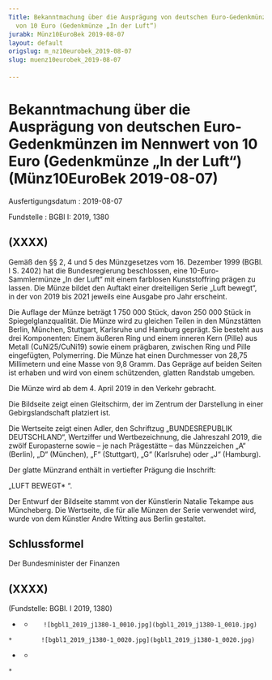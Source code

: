 ```yaml
---
Title: Bekanntmachung über die Ausprägung von deutschen Euro-Gedenkmünzen im Nennwert
  von 10 Euro (Gedenkmünze „In der Luft“)
jurabk: Münz10EuroBek 2019-08-07
layout: default
origslug: m_nz10eurobek_2019-08-07
slug: muenz10eurobek_2019-08-07

---
```


# Bekanntmachung über die Ausprägung von deutschen Euro-Gedenkmünzen im Nennwert von 10 Euro (Gedenkmünze „In der Luft“) (Münz10EuroBek 2019-08-07)

Ausfertigungsdatum
:   2019-08-07

Fundstelle
:   BGBl I: 2019, 1380


## (XXXX)

Gemäß den §§ 2, 4 und 5 des Münzgesetzes vom 16. Dezember 1999 (BGBl.
I S. 2402) hat die Bundesregierung beschlossen, eine 10-Euro-
Sammlermünze „In der Luft“ mit einem farblosen Kunststoffring prägen
zu lassen. Die Münze bildet den Auftakt einer dreiteiligen Serie „Luft
bewegt“, in der von 2019 bis 2021 jeweils eine Ausgabe pro Jahr
erscheint.

Die Auflage der Münze beträgt 1 750 000 Stück, davon 250 000 Stück in
Spiegelglanzqualität. Die Münze wird zu gleichen Teilen in den
Münzstätten Berlin, München, Stuttgart, Karlsruhe und Hamburg geprägt.
Sie besteht aus drei Komponenten: Einem äußeren Ring und einem inneren
Kern (Pille) aus Metall (CuNi25/CuNi19) sowie einem prägbaren,
zwischen Ring und Pille eingefügten, Polymerring. Die Münze hat einen
Durchmesser von 28,75 Millimetern und eine Masse von 9,8 Gramm. Das
Gepräge auf beiden Seiten ist erhaben und wird von einem schützenden,
glatten Randstab umgeben.

Die Münze wird ab dem 4. April 2019 in den Verkehr gebracht.

Die Bildseite zeigt einen Gleitschirm, der im Zentrum der Darstellung
in einer Gebirgslandschaft platziert ist.

Die Wertseite zeigt einen Adler, den Schriftzug „BUNDESREPUBLIK
DEUTSCHLAND“, Wertziffer und Wertbezeichnung, die Jahreszahl 2019, die
zwölf Europasterne sowie – je nach Prägestätte – das Münzzeichen „A“
(Berlin), „D“ (München), „F“ (Stuttgart), „G“ (Karlsruhe) oder „J“
(Hamburg).

Der glatte Münzrand enthält in vertiefter Prägung die Inschrift:

„LUFT BEWEGT*             “.

Der Entwurf der Bildseite stammt von der Künstlerin Natalie Tekampe
aus Müncheberg. Die Wertseite, die für alle Münzen der Serie verwendet
wird, wurde von dem Künstler Andre Witting aus Berlin gestaltet.


## Schlussformel

Der Bundesminister der Finanzen


## (XXXX)

(Fundstelle: BGBl. I 2019, 1380)


*    *        ![bgbl1_2019_j1380-1_0010.jpg](bgbl1_2019_j1380-1_0010.jpg)
    *        ![bgbl1_2019_j1380-1_0020.jpg](bgbl1_2019_j1380-1_0020.jpg)

*    *
    *


